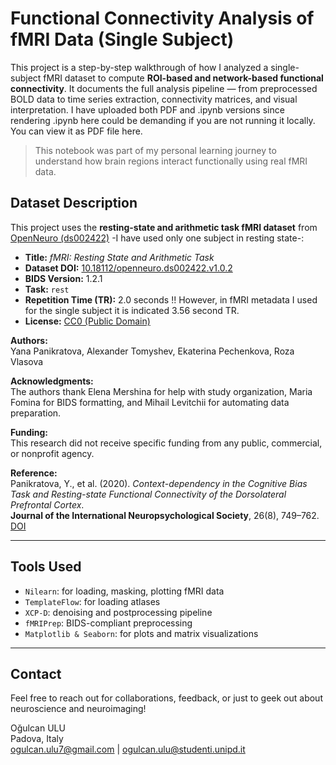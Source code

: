 #  Functional Connectivity Analysis of fMRI Data (Single Subject)

This project is a step-by-step walkthrough of how I analyzed a single-subject fMRI dataset to compute **ROI-based and network-based functional connectivity**. It documents the full analysis pipeline — from preprocessed BOLD data to time series extraction, connectivity matrices, and visual interpretation. I have uploaded both PDF and .ipynb versions since rendering .ipynb here could be demanding if you are not running it locally. You can view it as PDF file here.

>  This notebook was part of my personal learning journey to understand how brain regions interact functionally using real fMRI data.


## Dataset Description

This project uses the **resting-state and arithmetic task fMRI dataset** from [OpenNeuro (ds002422)](https://openneuro.org/datasets/ds002422) -I have used only one subject in resting state-:

- **Title:** *fMRI: Resting State and Arithmetic Task*  
- **Dataset DOI:** [10.18112/openneuro.ds002422.v1.0.2](https://doi.org/10.18112/openneuro.ds002422.v1.0.2)  
- **BIDS Version:** 1.2.1  
- **Task:** `rest`  
- **Repetition Time (TR):** 2.0 seconds !! However, in fMRI metadata I used for the single subject it is indicated 3.56 second TR.
- **License:** [CC0 (Public Domain)](https://creativecommons.org/publicdomain/zero/1.0/)

**Authors:**  
Yana Panikratova, Alexander Tomyshev, Ekaterina Pechenkova, Roza Vlasova  

**Acknowledgments:**  
The authors thank Elena Mershina for help with study organization, Maria Fomina for BIDS formatting, and Mihail Levitchii for automating data preparation.

**Funding:**  
This research did not receive specific funding from any public, commercial, or nonprofit agency.

**Reference:**  
Panikratova, Y., et al. (2020). *Context-dependency in the Cognitive Bias Task and Resting-state Functional Connectivity of the Dorsolateral Prefrontal Cortex*.  
**Journal of the International Neuropsychological Society**, 26(8), 749–762. [DOI](https://doi.org/10.1017/S1355617720000302)

---

## Tools Used

- `Nilearn`: for loading, masking, plotting fMRI data
- `TemplateFlow`: for loading atlases
- `XCP-D`: denoising and postprocessing pipeline
- `fMRIPrep`: BIDS-compliant preprocessing
- `Matplotlib & Seaborn`: for plots and matrix visualizations

---

## Contact

Feel free to reach out for collaborations, feedback, or just to geek out about neuroscience and neuroimaging!

Oğulcan ULU  
Padova, Italy  
ogulcan.ulu7@gmail.com | ogulcan.ulu@studenti.unipd.it
